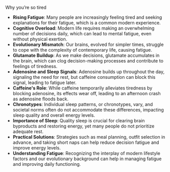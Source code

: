 Why you’re so tired

- **Rising Fatigue**: Many people are increasingly feeling tired and seeking explanations for their fatigue, which is a common modern experience.
- **Cognitive Overload**: Modern life requires making an overwhelming number of decisions daily, which can lead to mental fatigue, even without physical exertion.
- **Evolutionary Mismatch**: Our brains, evolved for simpler times, struggle to cope with the complexity of contemporary life, causing fatigue.
- **Glutamate Buildup**: As we make decisions, glutamate accumulates in the brain, which can clog decision-making processes and contribute to feelings of tiredness.
- **Adenosine and Sleep Signals**: Adenosine builds up throughout the day, signaling the need for rest, but caffeine consumption can block this signal, leading to fatigue later.
- **Caffeine's Role**: While caffeine temporarily alleviates tiredness by blocking adenosine, its effects wear off, leading to an afternoon crash as adenosine floods back.
- **Chronotypes**: Individual sleep patterns, or chronotypes, vary, and societal norms often do not accommodate these differences, impacting sleep quality and overall energy levels.
- **Importance of Sleep**: Quality sleep is crucial for clearing brain byproducts and restoring energy, yet many people do not prioritize adequate rest.
- **Practical Solutions**: Strategies such as meal planning, outfit selection in advance, and taking short naps can help reduce decision fatigue and improve energy levels.
- **Understanding Fatigue**: Recognizing the interplay of modern lifestyle factors and our evolutionary background can help in managing fatigue and improving daily functioning.
